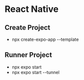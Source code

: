 # React Native


## Create Project
- npx create-expo-app --template

## Runner Project
- npx expo start
- npx expo start --tunnel